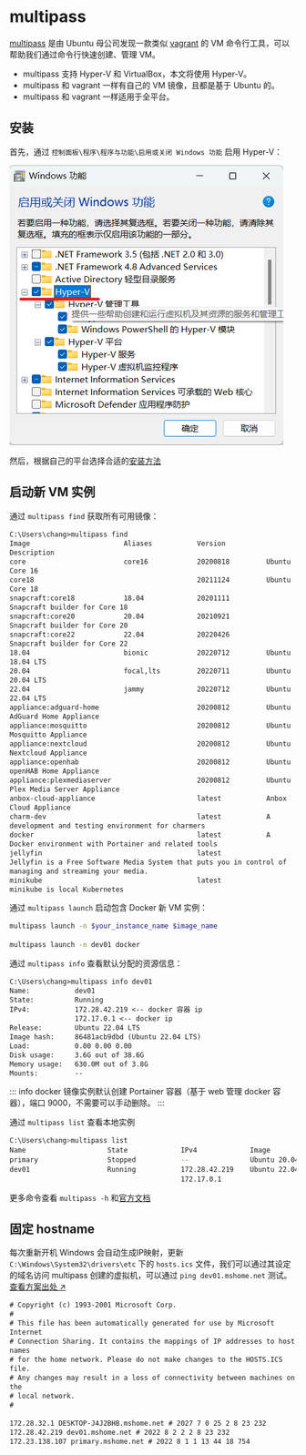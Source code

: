 # multipass

[multipass](https://multipass.run/) 是由 Ubuntu 母公司发现一款类似 [vagrant](https://www.vagrantup.com/) 的 VM 命令行工具，可以帮助我们通过命令行快速创建、管理 VM。

- multipass 支持 Hyper-V 和 VirtualBox，本文将使用 Hyper-V。
- multipass 和 vagrant 一样有自己的 VM 镜像，且都是基于 Ubuntu 的。
- multipass 和 vagrant 一样适用于全平台。

## 安装

首先，通过 `控制面板\程序\程序与功能\启用或关闭 Windows 功能` 启用 Hyper-V：

![启用 Hyper-V](https://raw.githubusercontent.com/JoJoJotarou/notes/master/img/202207261055942.png)

然后，根据自己的平台选择合适的[安装方法](https://multipass.run/install)

## 启动新 VM 实例

通过 `multipass find` 获取所有可用镜像：

```text
C:\Users\chang>multipass find
Image                       Aliases           Version          Description
core                        core16            20200818         Ubuntu Core 16
core18                                        20211124         Ubuntu Core 18
snapcraft:core18            18.04             20201111         Snapcraft builder for Core 18
snapcraft:core20            20.04             20210921         Snapcraft builder for Core 20
snapcraft:core22            22.04             20220426         Snapcraft builder for Core 22
18.04                       bionic            20220712         Ubuntu 18.04 LTS
20.04                       focal,lts         20220711         Ubuntu 20.04 LTS
22.04                       jammy             20220712         Ubuntu 22.04 LTS
appliance:adguard-home                        20200812         Ubuntu AdGuard Home Appliance
appliance:mosquitto                           20200812         Ubuntu Mosquitto Appliance
appliance:nextcloud                           20200812         Ubuntu Nextcloud Appliance
appliance:openhab                             20200812         Ubuntu openHAB Home Appliance
appliance:plexmediaserver                     20200812         Ubuntu Plex Media Server Appliance
anbox-cloud-appliance                         latest           Anbox Cloud Appliance
charm-dev                                     latest           A development and testing environment for charmers
docker                                        latest           A Docker environment with Portainer and related tools
jellyfin                                      latest           Jellyfin is a Free Software Media System that puts you in control of managing and streaming your media.
minikube                                      latest           minikube is local Kubernetes
```

通过 `multipass launch` 启动包含 Docker 新 VM 实例：

```bash
multipass launch -n $your_instance_name $image_name

multipass launch -n dev01 docker
```

通过 `multipass info` 查看默认分配的资源信息：

```text
C:\Users\chang>multipass info dev01
Name:           dev01
State:          Running
IPv4:           172.28.42.219 <-- docker 容器 ip
                172.17.0.1 <-- docker ip
Release:        Ubuntu 22.04 LTS
Image hash:     86481acb9dbd (Ubuntu 22.04 LTS)
Load:           0.00 0.00 0.00
Disk usage:     3.6G out of 38.6G
Memory usage:   630.0M out of 3.8G
Mounts:         --
```

::: info
docker 镜像实例默认创建 Portainer 容器（基于 web 管理 docker 容器），端口 9000，不需要可以手动删除。
:::

通过 `multipass list` 查看本地实例

```bash
C:\Users\chang>multipass list
Name                    State             IPv4             Image
primary                 Stopped           --               Ubuntu 20.04 LTS
dev01                   Running           172.28.42.219    Ubuntu 22.04 LTS
                                          172.17.0.1
```

更多命令查看 `multipass -h` 和[官方文档](https://multipass.run/docs)

## 固定 hostname

每次重新开机 Windows 会自动生成IP映射，更新 `C:\Windows\System32\drivers\etc` 下的 `hosts.ics` 文件，我们可以通过其设定的域名访问 multipass 创建的虚拟机，可以通过 `ping dev01.mshome.net` 测试。[查看方案出处 ↗️](https://github.com/canonical/multipass/issues/567#issuecomment-713350708)

```text
# Copyright (c) 1993-2001 Microsoft Corp.
#
# This file has been automatically generated for use by Microsoft Internet
# Connection Sharing. It contains the mappings of IP addresses to host names
# for the home network. Please do not make changes to the HOSTS.ICS file.
# Any changes may result in a loss of connectivity between machines on the
# local network.
#

172.28.32.1 DESKTOP-J4J2BHB.mshome.net # 2027 7 0 25 2 8 23 232
172.28.42.219 dev01.mshome.net # 2022 8 2 2 2 8 23 232
172.23.138.107 primary.mshome.net # 2022 8 1 1 13 44 18 754
```
